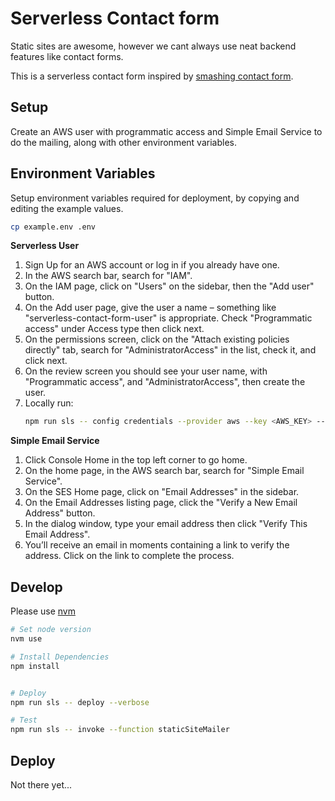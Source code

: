 # Serverless Contact form

Static sites are awesome, however we cant always use neat backend features like contact forms.

This is a serverless contact form inspired by [smashing contact form].

## Setup

Create an AWS user with programmatic access and Simple Email Service to do the mailing, along with other environment variables.

## Environment Variables

Setup environment variables required for deployment, by copying and editing the example values.

```sh
cp example.env .env
```

**Serverless User**

1. Sign Up for an AWS account or log in if you already have one.
1. In the AWS search bar, search for "IAM".
1. On the IAM page, click on "Users" on the sidebar, then the "Add user" button.
1. On the Add user page, give the user a name – something like "serverless-contact-form-user" is appropriate. Check "Programmatic access" under Access type then click next.
1. On the permissions screen, click on the "Attach existing policies directly" tab, search for "AdministratorAccess" in the list, check it, and click next.
1. On the review screen you should see your user name, with "Programmatic access", and "AdministratorAccess", then create the user.
1. Locally run:
   ```sh
   npm run sls -- config credentials --provider aws --key <AWS_KEY> --secret <AWS_SECRET>
   ```

**Simple Email Service**

1. Click Console Home in the top left corner to go home.
1. On the home page, in the AWS search bar, search for "Simple Email Service".
1. On the SES Home page, click on "Email Addresses" in the sidebar.
1. On the Email Addresses listing page, click the "Verify a New Email Address" button.
1. In the dialog window, type your email address then click "Verify This Email Address".
1. You’ll receive an email in moments containing a link to verify the address. Click on the link to complete the process.

## Develop

Please use [nvm]

```sh
# Set node version
nvm use

# Install Dependencies
npm install


# Deploy
npm run sls -- deploy --verbose

# Test
npm run sls -- invoke --function staticSiteMailer
```

## Deploy

Not there yet...

<!-- MARKDOWN REFERENCES -->

[nvm]: https://github.com/nvm-sh/nvm
[smashing contact form]: https://www.smashingmagazine.com/2018/05/building-serverless-contact-form-static-website/
